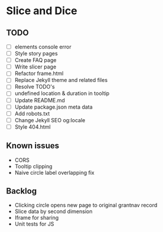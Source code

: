 # Slice and Dice

## TODO

- [ ] elements console error
- [ ] Style story pages
- [ ] Create FAQ page
- [ ] Write slicer page
- [ ] Refactor frame.html
- [ ] Replace Jekyll theme and related files
- [ ] Resolve TODO's
- [ ] undefined location & duration in tooltip
- [ ] Update README.md
- [ ] Update package.json meta data
- [ ] Add robots.txt
- [ ] Change Jekyll SEO og:locale
- [ ] Style 404.html

## Known issues

- CORS
- Tooltip clipping
- Naive circle label overlapping fix

## Backlog

- Clicking circle opens new page to original grantnav record
- Slice data by second dimension
- Iframe for sharing
- Unit tests for JS